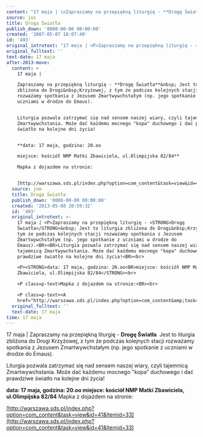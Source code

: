 ```yaml
---
content: "17 maja | \nZapraszamy na przepiękną liturgię - **Drogę Światła**&nbsp; Jest to liturgia zbliżona do Drogi&nbsp;Krzyżowej, z tym że podczas kolejnych stacji rozważamy spotkania z Jezusem Zmartwywchstałym (np. jego spotkanie z uczniami w drodze do Emaus).\n\nLiturgia pozwala zatrzymać się nad sensem naszej wiary, czyli tajemnicą Zmartwywchstania. Może dać każdemu mocnego \"kopa\" duchowego i dać prawdziwe światło na kolejne dni życia!\n\n**data: 17 maja, godzina: 20.oo\nmiejsce: kościół NMP Matki Zbawiciela, ul.Olimpijska 82/84**\nMapka z dojazdem na stronie:\n\n[http://warszawa.sds.pl/index.php?option=com_content&task=view&id=41&Itemid=33](http://warszawa.sds.pl/index.php?option=com_content&task=view&id=41&Itemid=33)\n\n\n<!--CONTENT FROM OLD SERVER (jos before 2013): 17 maja | \nZapraszamy na przepiękną liturgię - **Drogę Światła**&nbsp; Jest to liturgia zbliżona do Drogi&nbsp;Krzyżowej, z tym że podczas kolejnych stacji rozważamy spotkania z Jezusem Zmartwywchstałym (np. jego spotkanie z uczniami w drodze do Emaus).\n\nLiturgia pozwala zatrzymać się nad sensem naszej wiary, czyli tajemnicą Zmartwywchstania. Może dać każdemu mocnego \"kopa\" duchowego i dać prawdziwe światło na kolejne dni życia!\n\n\r\n\n**data: 17 maja, godzina: 20.oo\nmiejsce: kościół NMP Matki Zbawiciela, ul.Olimpijska 82/84**\n\r\n\nMapka z dojazdem na stronie:\n\n\r\n\n[http://warszawa.sds.pl/index.php?option=com_content&task=view&id=41&Itemid=33](http://warszawa.sds.pl/index.php?option=com_content&task=view&id=41&Itemid=33)\n\n-->"
source: jos
title: Droga Światła
publish_down: '0000-00-00 00:00:00'
created: '2007-05-07 10:07:40'
id: '493'
original_introtext: "17 maja | <P>Zapraszamy na przepiękną liturgię - <STRONG>Drogę Światła</STRONG>&nbsp; Jest to liturgia zbliżona do Drogi&nbsp;Krzyżowej, z tym że podczas kolejnych stacji rozważamy spotkania z Jezusem Zmartwywchstałym (np. jego spotkanie z uczniami w drodze do Emaus).<BR><BR>Liturgia pozwala zatrzymać się nad sensem naszej wiary, czyli tajemnicą Zmartwywchstania. Może dać każdemu mocnego \"kopa\" duchowego i dać prawdziwe światło na kolejne dni życia!<BR><br>\r\n<P><STRONG>data: 17 maja, godzina: 20.oo<BR>miejsce: kościół NMP Matki Zbawiciela, ul.Olimpijska 82/84</STRONG><br>\r\n<P class=p-text>Mapka z dojazdem na stronie:<BR><br>\r\n<P class=p-text><A href=\"http://warszawa.sds.pl/index.php?option=com_content&amp;task=view&amp;id=41&amp;Itemid=33\">http://warszawa.sds.pl/index.php?option=com_content&amp;task=view&amp;id=41&amp;Itemid=33</A></P>"
original_fulltext: ''
text-date: 17 maja
after-2013-move:
  content: >
    17 maja | 

    Zapraszamy na przepiękną liturgię - **Drogę Światła**&nbsp; Jest to liturgia
    zbliżona do Drogi&nbsp;Krzyżowej, z tym że podczas kolejnych stacji
    rozważamy spotkania z Jezusem Zmartwywchstałym (np. jego spotkanie z
    uczniami w drodze do Emaus).


    Liturgia pozwala zatrzymać się nad sensem naszej wiary, czyli tajemnicą
    Zmartwywchstania. Może dać każdemu mocnego "kopa" duchowego i dać prawdziwe
    światło na kolejne dni życia!


    **data: 17 maja, godzina: 20.oo

    miejsce: kościół NMP Matki Zbawiciela, ul.Olimpijska 82/84**

    Mapka z dojazdem na stronie:


    [http://warszawa.sds.pl/index.php?option=com_content&task=view&id=41&Itemid=33](http://warszawa.sds.pl/index.php?option=com_content&task=view&id=41&Itemid=33)
  source: jom
  title: Droga Światła
  publish_down: '0000-00-00 00:00:00'
  created: '2013-05-08 20:59:32'
  id: '493'
  original_introtext: >-
    17 maja | <P>Zapraszamy na przepiękną liturgię - <STRONG>Drogę
    Światła</STRONG>&nbsp; Jest to liturgia zbliżona do Drogi&nbsp;Krzyżowej, z
    tym że podczas kolejnych stacji rozważamy spotkania z Jezusem
    Zmartwywchstałym (np. jego spotkanie z uczniami w drodze do
    Emaus).<BR><BR>Liturgia pozwala zatrzymać się nad sensem naszej wiary, czyli
    tajemnicą Zmartwywchstania. Może dać każdemu mocnego "kopa" duchowego i dać
    prawdziwe światło na kolejne dni życia!<BR><br>

    <P><STRONG>data: 17 maja, godzina: 20.oo<BR>miejsce: kościół NMP Matki
    Zbawiciela, ul.Olimpijska 82/84</STRONG><br>

    <P class=p-text>Mapka z dojazdem na stronie:<BR><br>

    <P class=p-text><A
    href="http://warszawa.sds.pl/index.php?option=com_content&amp;task=view&amp;id=41&amp;Itemid=33">http://warszawa.sds.pl/index.php?option=com_content&amp;task=view&amp;id=41&amp;Itemid=33</A></P>
  original_fulltext: ''
  text-date: 17 maja
time: 17 maja
---
```

17 maja | 
Zapraszamy na przepiękną liturgię - **Drogę Światła**&nbsp; Jest to liturgia zbliżona do Drogi&nbsp;Krzyżowej, z tym że podczas kolejnych stacji rozważamy spotkania z Jezusem Zmartwywchstałym (np. jego spotkanie z uczniami w drodze do Emaus).

Liturgia pozwala zatrzymać się nad sensem naszej wiary, czyli tajemnicą Zmartwywchstania. Może dać każdemu mocnego "kopa" duchowego i dać prawdziwe światło na kolejne dni życia!

**data: 17 maja, godzina: 20.oo
miejsce: kościół NMP Matki Zbawiciela, ul.Olimpijska 82/84**
Mapka z dojazdem na stronie:

[http://warszawa.sds.pl/index.php?option=com_content&task=view&id=41&Itemid=33](http://warszawa.sds.pl/index.php?option=com_content&task=view&id=41&Itemid=33)


<!--CONTENT FROM OLD SERVER (jos before 2013): 17 maja | 
Zapraszamy na przepiękną liturgię - **Drogę Światła**&nbsp; Jest to liturgia zbliżona do Drogi&nbsp;Krzyżowej, z tym że podczas kolejnych stacji rozważamy spotkania z Jezusem Zmartwywchstałym (np. jego spotkanie z uczniami w drodze do Emaus).

Liturgia pozwala zatrzymać się nad sensem naszej wiary, czyli tajemnicą Zmartwywchstania. Może dać każdemu mocnego "kopa" duchowego i dać prawdziwe światło na kolejne dni życia!



**data: 17 maja, godzina: 20.oo
miejsce: kościół NMP Matki Zbawiciela, ul.Olimpijska 82/84**


Mapka z dojazdem na stronie:



[http://warszawa.sds.pl/index.php?option=com_content&task=view&id=41&Itemid=33](http://warszawa.sds.pl/index.php?option=com_content&task=view&id=41&Itemid=33)

-->

<!--{{json:{"created_date":"2007-05-07 10:07:40","publish_down":"0000-00-00 00:00:00","id":"493"}}}-->